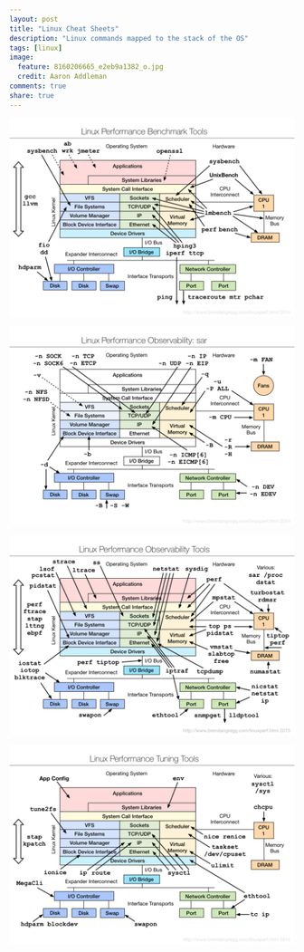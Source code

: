 ```yaml
---
layout: post
title: "Linux Cheat Sheets"
description: "Linux commands mapped to the stack of the OS"
tags: [linux]
image:
  feature: 8160206665_e2eb9a1382_o.jpg
  credit: Aaron Addleman
comments: true
share: true
---
```


![Benchmarking Tools](/images/linux_benchmarking_tools.png)

![Obserability Sar](/images/linux_observability_sar.png)

![Obserability Tools](/images/linux_observability_tools.png)

![Tuning Tools](/images/linux_tuning_tools.png)
